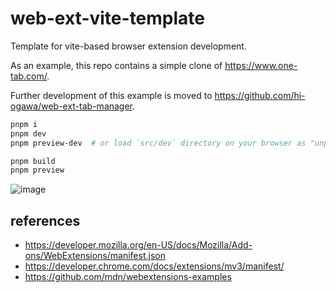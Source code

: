 # web-ext-vite-template

Template for vite-based browser extension development.

As an example, this repo contains a simple clone of https://www.one-tab.com/.

Further development of this example is moved to https://github.com/hi-ogawa/web-ext-tab-manager.

```sh
pnpm i
pnpm dev
pnpm preview-dev  # or load `src/dev` directory on your browser as "unpacked extension"

pnpm build
pnpm preview
```

![image](https://user-images.githubusercontent.com/4232207/218294748-00ba6b0f-035b-4475-9dfb-17a61a4cbe44.png)

## references

- https://developer.mozilla.org/en-US/docs/Mozilla/Add-ons/WebExtensions/manifest.json
- https://developer.chrome.com/docs/extensions/mv3/manifest/
- https://github.com/mdn/webextensions-examples
